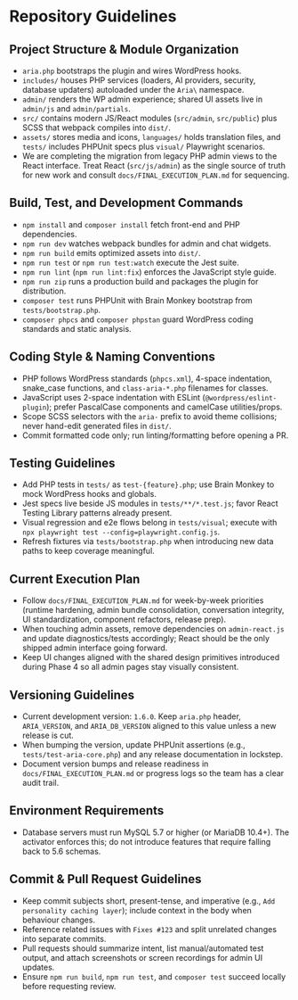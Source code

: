 # Repository Guidelines

## Project Structure & Module Organization
- `aria.php` bootstraps the plugin and wires WordPress hooks.
- `includes/` houses PHP services (loaders, AI providers, security, database updaters) autoloaded under the `Aria\` namespace.
- `admin/` renders the WP admin experience; shared UI assets live in `admin/js` and `admin/partials`.
- `src/` contains modern JS/React modules (`src/admin`, `src/public`) plus SCSS that webpack compiles into `dist/`.
- `assets/` stores media and icons, `languages/` holds translation files, and `tests/` includes PHPUnit specs plus `visual/` Playwright scenarios.
- We are completing the migration from legacy PHP admin views to the React interface. Treat React (`src/js/admin`) as the single source of truth for new work and consult `docs/FINAL_EXECUTION_PLAN.md` for sequencing.

## Build, Test, and Development Commands
- `npm install` and `composer install` fetch front-end and PHP dependencies.
- `npm run dev` watches webpack bundles for admin and chat widgets.
- `npm run build` emits optimized assets into `dist/`.
- `npm run test` or `npm run test:watch` execute the Jest suite.
- `npm run lint` (`npm run lint:fix`) enforces the JavaScript style guide.
- `npm run zip` runs a production build and packages the plugin for distribution.
- `composer test` runs PHPUnit with Brain Monkey bootstrap from `tests/bootstrap.php`.
- `composer phpcs` and `composer phpstan` guard WordPress coding standards and static analysis.

## Coding Style & Naming Conventions
- PHP follows WordPress standards (`phpcs.xml`), 4-space indentation, snake_case functions, and `class-aria-*.php` filenames for classes.
- JavaScript uses 2-space indentation with ESLint (`@wordpress/eslint-plugin`); prefer PascalCase components and camelCase utilities/props.
- Scope SCSS selectors with the `aria-` prefix to avoid theme collisions; never hand-edit generated files in `dist/`.
- Commit formatted code only; run linting/formatting before opening a PR.

## Testing Guidelines
- Add PHP tests in `tests/` as `test-{feature}.php`; use Brain Monkey to mock WordPress hooks and globals.
- Jest specs live beside JS modules in `tests/**/*.test.js`; favor React Testing Library patterns already present.
- Visual regression and e2e flows belong in `tests/visual`; execute with `npx playwright test --config=playwright.config.js`.
- Refresh fixtures via `tests/bootstrap.php` when introducing new data paths to keep coverage meaningful.

## Current Execution Plan
- Follow `docs/FINAL_EXECUTION_PLAN.md` for week-by-week priorities (runtime hardening, admin bundle consolidation, conversation integrity, UI standardization, component refactors, release prep).
- When touching admin assets, remove dependencies on `admin-react.js` and update diagnostics/tests accordingly; React should be the only shipped admin interface going forward.
- Keep UI changes aligned with the shared design primitives introduced during Phase 4 so all admin pages stay visually consistent.

## Versioning Guidelines
- Current development version: `1.6.0`. Keep `aria.php` header, `ARIA_VERSION`, and `ARIA_DB_VERSION` aligned to this value unless a new release is cut.
- When bumping the version, update PHPUnit assertions (e.g., `tests/test-aria-core.php`) and any release documentation in lockstep.
- Document version bumps and release readiness in `docs/FINAL_EXECUTION_PLAN.md` or progress logs so the team has a clear audit trail.

## Environment Requirements
- Database servers must run MySQL 5.7 or higher (or MariaDB 10.4+). The activator enforces this; do not introduce features that require falling back to 5.6 schemas.

## Commit & Pull Request Guidelines
- Keep commit subjects short, present-tense, and imperative (e.g., `Add personality caching layer`); include context in the body when behaviour changes.
- Reference related issues with `Fixes #123` and split unrelated changes into separate commits.
- Pull requests should summarize intent, list manual/automated test output, and attach screenshots or screen recordings for admin UI updates.
- Ensure `npm run build`, `npm run test`, and `composer test` succeed locally before requesting review.
